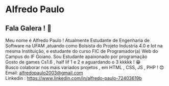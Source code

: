 # Alfredo Paulo

## Fala Galera ! :metal:

 Meu nome é Alfredo Paulo ! Atualmente  Estudante de Engenharia  de Software na UFAM ,atuando como Bolsista do Projeto Industria 4.0 e Iot na mesma Instituição, e estudante do curso FIC de Programador(a) Web do Campus do IF Goiano.
 Sou Estudante apaixonado por programação 
 <br/> Gosto de games Cs1.6 , half lif 1 e 2 e aguardando o 3 kkkkk !  :grin:
 <br/> Busco colaborar nos mais variados projetos , em HTML , CSS, JS , PHP ! :heart_eyes:
 <br/>Email: alfredopaulo2003@gmail.com
 <br/>Linkedin : https://www.linkedin.com/in/alfredo-paulo-72403619b
